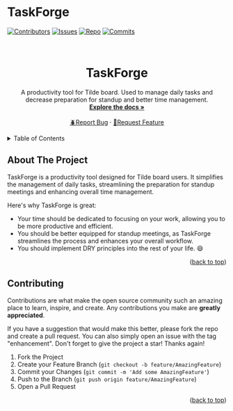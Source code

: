 # TaskForge

<!-- PROJECT SHIELDS -->
[![Contributors][contributors-shield]][contributors-url]
[![Issues][issues-shield]][issues-url]
[![Repo][repo-shield]][repo-url]
[![Commits][commits-shield]][commits-url]

<!-- PROJECT LOGO -->
<br />
<div align="center">
  <h1 align="center">TaskForge</h1>

  <p align="center">
    A productivity tool for Tilde board. Used to manage daily tasks and decrease preparation for standup and better time management.
    <br />
    <a href="https://github.com/XavierJ96/taskforge"><strong>Explore the docs »</strong></a>
    <br />
    <br />
    <a href="https://github.com/XavierJ96/taskforge/issues/new/choose">🪲Report Bug</a>
    ·
    <a href="https://github.com/XavierJ96/taskforge/issues/new/choose">🚀Request Feature</a>
  </p>
</div>

<!-- TABLE OF CONTENTS -->
<details>
  <summary>Table of Contents</summary>
  <ol>
    <li>
      <a href="#about-the-project">About The Project</a>
    </li>
    <li><a href="#contributing">Contributing</a></li>
  </ol>
</details>

<!-- ABOUT THE PROJECT -->
## About The Project

TaskForge is a productivity tool designed for Tilde board users. It simplifies the management of daily tasks, streamlining the preparation for standup meetings and enhancing overall time management.

Here's why TaskForge is great:
* Your time should be dedicated to focusing on your work, allowing you to be more productive and efficient.
* You should be better equipped for standup meetings, as TaskForge streamlines the process and enhances your overall workflow.
* You should implement DRY principles into the rest of your life. 😄

<p align="right">(<a href="#readme-top">back to top</a>)</p>

<!-- CONTRIBUTING -->
## Contributing

Contributions are what make the open source community such an amazing place to learn, inspire, and create. Any contributions you make are **greatly appreciated**.

If you have a suggestion that would make this better, please fork the repo and create a pull request. You can also simply open an issue with the tag "enhancement". Don't forget to give the project a star! Thanks again!

1. Fork the Project
2. Create your Feature Branch (`git checkout -b feature/AmazingFeature`)
3. Commit your Changes (`git commit -m 'Add some AmazingFeature'`)
4. Push to the Branch (`git push origin feature/AmazingFeature`)
5. Open a Pull Request

<p align="right">(<a href="#readme-top">back to top</a>)</p>

<!-- MARKDOWN LINKS & IMAGES -->
[issues-shield]: https://img.shields.io/github/issues-raw/XavierJ96/taskforge?style=for-the-badge&color=blue
[issues-url]: https://github.com/XavierJ96/taskforge/issues
[repo-shield]: https://img.shields.io/github/issues-pr/XavierJ96/taskforge?style=for-the-badge&color=blue
[repo-url]: https://github.com/XavierJ96/taskforge/pulls
[commits-shield]: https://img.shields.io/github/commit-activity/t/XavierJ96/taskforge?style=for-the-badge&color=blue
[commits-url]: https://github.com/XavierJ96/taskforge/graphs/commit-activity
[contributors-shield]: https://img.shields.io/github/contributors/XavierJ96/taskforge?style=for-the-badge&color=blue
[contributors-url]: https://github.com/XavierJ96/taskforge/graphs/contributors

